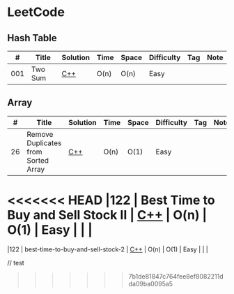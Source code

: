 # LeetCode

## Hash Table

|#	 |     Title                      |    Solution                                                                                                  | Time | Space | Difficulty | Tag | Note |
|----|------------------------------|-----------------------------------------------------------------------------------------------------------------|------|-------|-----------|-----|------|
|001 | Two Sum                      | [C++](https://github.com/timtingwei/LeetCode/blob/master/C%2B%2B/two-sum.cpp)                                   | O(n) | O(n)  |   Easy    |     |      |


## Array
|#	 |     Title                             |    Solution                                                                                                | Time | Space | Difficulty | Tag | Note |
|----|---------------------------------------|------------------------------------------------------------------------------------------------------------|------|-------|------------|-----|------|
|26  | Remove Duplicates from Sorted Array   | [C++](https://github.com/timtingwei/LeetCode/blob/master/C%2B%2B/remove-duplicates-from-sorted-array.cpp)  | O(n) | O(1)  |  Easy      |      |     |
<<<<<<< HEAD
|122 | Best Time to Buy and Sell Stock II    | [C++](https://github.com/timtingwei/LeetCode/blob/master/C%2B%2B/best-time-to-buy-and-sell-stock-2.cpp)    | O(n) | O(1)  |  Easy      |      |     |
=======
|122 | best-time-to-buy-and-sell-stock-2     | [C++](https://github.com/timtingwei/LeetCode/blob/master/C%2B%2B/best-time-to-buy-and-sell-stock-2.cpp)    | O(n) | O(1)  |  Easy      |      |     |

// test
>>>>>>> 7b1de81847c764fee8ef8082211dda09ba0095a5
